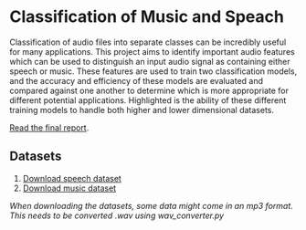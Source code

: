 # Classification of Music and Speach

Classification of audio files into separate classes can be incredibly useful for many applications. This project aims to identify important audio features which can be used to distinguish an input audio signal as containing either speech or music. These features are used to train two classification models, and the accuracy and efficiency of these models are evaluated and compared against one another to determine which is more appropriate for different potential applications. Highlighted is the ability of these different training models to handle both higher and lower dimensional datasets.

[Read the final report](https://github.com/matthew-william-lock/Classification-of-Music-and-Speach/blob/master/report.pdf).

## Datasets
1. [Download speech dataset](http://www.openslr.org/resources/12/dev-clean.tar.gz)
2. [Download music dataset](https://os.unil.cloud.switch.ch/fma/fma_small.zip)

*When downloading the datasets, some data might come in an mp3 format. This needs to be converted .wav using wav_converter.py*
